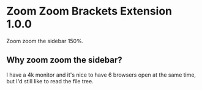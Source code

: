 Zoom Zoom Brackets Extension 1.0.0
=========

Zoom zoom the sidebar 150%.

## Why zoom zoom the sidebar?

I have a 4k monitor and it's nice to have 6 browsers open at the same time, but I'd still like to read the file tree.
